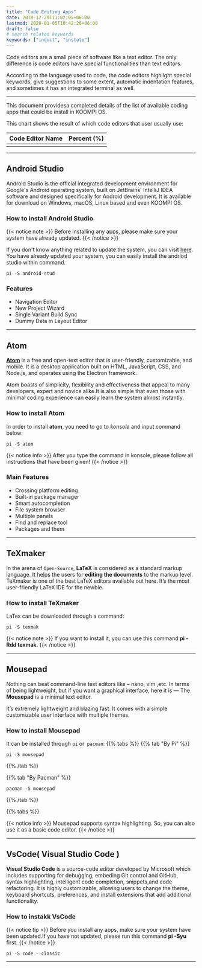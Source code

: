 ```yaml
---
title: "Code Editing Apps"
date: 2018-12-29T11:02:05+06:00
lastmod: 2020-01-05T10:42:26+06:00
draft: false
# search related keywords
keywords: ["induct", "instate"]
---
```

Code editors are a small piece of software like a text editor. The only difference is code editors have special functionalities than text editors.
 
According to the language used to code, the code editors highlight special keywords, give suggestions to some extent, automatic indentation features, and sometimes it has an integrated terminal as well.

---
This document providesa completed details of the list of available coding apps that could be install in KOOMPI OS.

This chart shows the result of which code editors that user usually use:

| Code Editor Name  |  Percent (%) | 
|:-------------|:-------------|
|  |      |


---
## Android Studio
Android Studio is the official integrated development environment for Google's Android operating 
system, built on JetBrains' IntelliJ IDEA software and designed specifically for Android development. It is available for download on Windows, macOS, Linux based and even KOOMPI OS.

### How to install Android Studio
{{< notice note >}}
Before installing any apps, please make sure your system have already updated.
{{< /notice >}}

If you don't know anything related to update the system, you can visit [here](#). You have already updated your system, you can easily install the andriod studio within command.
```
pi -S android-stud
```
### Features
- Navigation Editor
- New Project Wizard
- Single Variant Build Sync
- Dummy Data in Layout Editor

---

## Atom

[**Atom**](https://www.google.com/url?sa=t&rct=j&q=&esrc=s&source=web&cd=1&cad=rja&uact=8&ved=2ahUKEwjpsZnQo9boAhUlNKYKHV4lDJsQFjAAegQIFxAC&url=https%3A%2F%2Fatom.io%2F&usg=AOvVaw2f1xmShfpKULMHZBtecYLV) is a free and open-text editor that is user-friendly, customizable, and mobile. It is a desktop application built on HTML, JavaScript, CSS, and Node.js, and operates using the Electron framework.

Atom boasts of simplicity, flexibility and effectiveness that appeal to many developers, expert and novice alike.It is also simple that even those with minimal coding experience can easily learn the system almost instantly.

### How to install Atom
In order to install **atom**, you need to go to *konsole* and input command below:

```
pi -S atom
```
 
{{< notice info >}}
After you type the command in konsole, please follow all instructions that have been given!
{{< /notice >}}

### Main Features
- Crossing platform editing
- Built-in package manager
- Smart autocompletion
- File system browser
- Multiple panels
- Find and replace tool
- Packages and them

---

## TeXmaker
In the arena of `Open-Source`, **LaTeX** is considered as a standard markup language. It helps the users for **editing the documents** to the markup level. TeXmaker is one of the best LaTeX editors available out here. It’s the most user-friendly LaTeX IDE for the newbie.

### How to install TeXmaker
LaTex can be downloaded through a command:
```
pi -S texmak
```
{{< notice note >}}
If you want to install it, you can use this command **pi -Rdd texmak**.
{{< /notice >}}

---

## Mousepad

Nothing can beat command-line text editors like – nano, vim ,etc. In terms of being lightweight, but if you want a graphical interface, here it is — The **Mousepad** is a minimal text editor. 

It’s extremely lightweight and blazing fast. It comes with a simple customizable user interface with multiple themes.

### How to install Mousepad

It can be installed through `pi` or` pacman`:
{{% tabs %}}
  {{% tab "By Pi" %}}
   ```
   pi -S mousepad
   ```
  {{% /tab %}}

  {{% tab "By Pacman" %}}
  ```
  pacman -S mousepad
  ```
  {{% /tab %}}

{{% tabs %}}

{{< notice info >}}
Mousepad supports syntax highlighting. So, you can also use it as a basic code editor.
{{< /notice >}}

---

## VsCode( Visual Studio Code )

**Visual Studio Code** is a source-code editor developed by Microsoft which includes supporting for debugging, embeding Git control and GitHub, syntax highlighting, intelligent code completion, snippets,and code refactoring. It is highly customizable, allowing users to change the theme, keyboard shortcuts, preferences, and install extensions that add additional functionality.


### How to instakk VsCode
{{< notice tip >}}
Before you install any apps, make sure your system have been updated.If you have not updated, please run this command **pi -Syu** first.
{{< /notice >}}

```
pi -S code --classic
```

---
